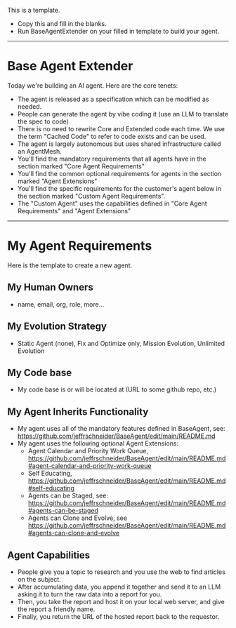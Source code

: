 This is a template. 
- Copy this and fill in the blanks. 
- Run BaseAgentExtender on your filled in template to build your agent.


---
# Base Agent Extender 

Today we're building an AI agent. Here are the core tenets:
- The agent is released as a specification which can be modified as needed.
- People can generate the agent by vibe coding it (use an LLM to translate the spec to code)
- There is no need to rewrite Core and Extended code each time. We use the term "Cached Code" to refer to code exists and can be used. 
- The agent is largely autonomous but uses shared infrastructure called an AgentMesh.
- You'll find the mandatory requirements that all agents have in the section marked "Core Agent Requirements"
- You'll find the common optional requirements for agents in the section marked "Agent Extensions"
- You'll find the specific requirements for the customer's agent below in the section marked "Custom Agent Requirements".
- The "Custom Agent" uses the capabilities defined in "Core Agent Requirements" and "Agent Extensions"

---

# My Agent Requirements
Here is the template to create a new agent. 

## My Human Owners 
- name, email, org, role, more...

## My Evolution Strategy 
- Static Agent (none), Fix and Optimize only, Mission Evolution, Unlimited Evolution

## My Code base
- My code base is or will be located at (URL to some github repo, etc.)

## My Agent Inherits Functionality
- My agent uses all of the mandatory features defined in BaseAgent, see: https://github.com/jeffrschneider/BaseAgent/edit/main/README.md
- My agent uses the following optional Agent Extensions:
  - Agent Calendar and Priority Work Queue, https://github.com/jeffrschneider/BaseAgent/edit/main/README.md#agent-calendar-and-priority-work-queue 
  - Self Educating, https://github.com/jeffrschneider/BaseAgent/edit/main/README.md#self-educating
  - Agents can be Staged, see: https://github.com/jeffrschneider/BaseAgent/edit/main/README.md#agents-can-be-staged
  - Agents can Clone and Evolve, see https://github.com/jeffrschneider/BaseAgent/edit/main/README.md#agents-can-clone-and-evolve 


## Agent Capabilities 
- People give you a topic to research and you use the web to find articles on the subject.
- After accumulating data, you append it together and send it to an LLM asking it to turn the raw data into a report for you.
- Then, you take the report and host it on your local web server, and give the report a friendly name.
- Finally, you return the URL of the hosted report back to the requestor. 
